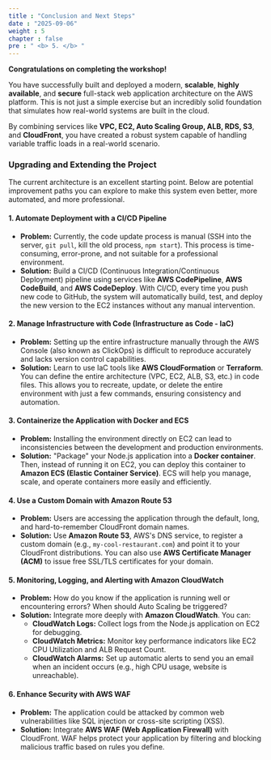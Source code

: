 ```yaml
---
title : "Conclusion and Next Steps"
date : "2025-09-06" 
weight : 5
chapter : false
pre : " <b> 5. </b> "
---
```


**Congratulations on completing the workshop!**

You have successfully built and deployed a modern, **scalable**, **highly available**, and **secure** full-stack web application architecture on the AWS platform. This is not just a simple exercise but an incredibly solid foundation that simulates how real-world systems are built in the cloud.

By combining services like **VPC, EC2, Auto Scaling Group, ALB, RDS, S3**, and **CloudFront**, you have created a robust system capable of handling variable traffic loads in a real-world scenario.

### Upgrading and Extending the Project
The current architecture is an excellent starting point. Below are potential improvement paths you can explore to make this system even better, more automated, and more professional.

#### **1. Automate Deployment with a CI/CD Pipeline**
*   **Problem:** Currently, the code update process is manual (SSH into the server, `git pull`, kill the old process, `npm start`). This process is time-consuming, error-prone, and not suitable for a professional environment.
*   **Solution:** Build a CI/CD (Continuous Integration/Continuous Deployment) pipeline using services like **AWS CodePipeline**, **AWS CodeBuild**, and **AWS CodeDeploy**. With CI/CD, every time you push new code to GitHub, the system will automatically build, test, and deploy the new version to the EC2 instances without any manual intervention.

#### **2. Manage Infrastructure with Code (Infrastructure as Code - IaC)**
*   **Problem:** Setting up the entire infrastructure manually through the AWS Console (also known as ClickOps) is difficult to reproduce accurately and lacks version control capabilities.
*   **Solution:** Learn to use IaC tools like **AWS CloudFormation** or **Terraform**. You can define the entire architecture (VPC, EC2, ALB, S3, etc.) in code files. This allows you to recreate, update, or delete the entire environment with just a few commands, ensuring consistency and automation.

#### **3. Containerize the Application with Docker and ECS**
*   **Problem:** Installing the environment directly on EC2 can lead to inconsistencies between the development and production environments.
*   **Solution:** "Package" your Node.js application into a **Docker container**. Then, instead of running it on EC2, you can deploy this container to **Amazon ECS (Elastic Container Service)**. ECS will help you manage, scale, and operate containers more easily and efficiently.

#### **4. Use a Custom Domain with Amazon Route 53**
*   **Problem:** Users are accessing the application through the default, long, and hard-to-remember CloudFront domain names.
*   **Solution:** Use **Amazon Route 53**, AWS's DNS service, to register a custom domain (e.g., `my-cool-restaurant.com`) and point it to your CloudFront distributions. You can also use **AWS Certificate Manager (ACM)** to issue free SSL/TLS certificates for your domain.

#### **5. Monitoring, Logging, and Alerting with Amazon CloudWatch**
*   **Problem:** How do you know if the application is running well or encountering errors? When should Auto Scaling be triggered?
*   **Solution:** Integrate more deeply with **Amazon CloudWatch**. You can:
    *   **CloudWatch Logs:** Collect logs from the Node.js application on EC2 for debugging.
    *   **CloudWatch Metrics:** Monitor key performance indicators like EC2 CPU Utilization and ALB Request Count.
    *   **CloudWatch Alarms:** Set up automatic alerts to send you an email when an incident occurs (e.g., high CPU usage, website is unreachable).

#### **6. Enhance Security with AWS WAF**
*   **Problem:** The application could be attacked by common web vulnerabilities like SQL injection or cross-site scripting (XSS).
*   **Solution:** Integrate **AWS WAF (Web Application Firewall)** with CloudFront. WAF helps protect your application by filtering and blocking malicious traffic based on rules you define.
